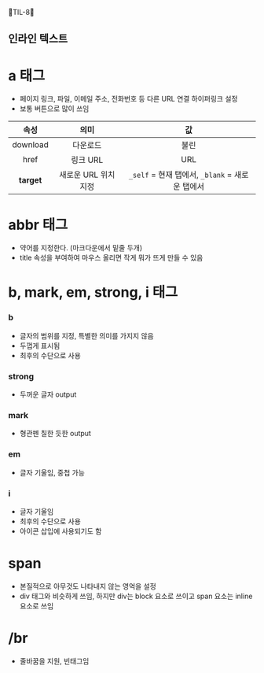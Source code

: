 🦄TIL-8🦄

## 인라인 텍스트

# a 태그
- 페이지 링크, 파일, 이메일 주소, 전화번호 등 다른 URL 연결 하이퍼링크 설정
- 보통 버튼으로 많이 쓰임

|속성|의미|값|
|:---:|:---:|:---:|
|download|다운로드|불린|
|href|링크 URL|URL|
|__target__|새로운 URL 위치 지정|`_self` = 현재 탭에서, `_blank` = 새로운 탭에서| 

# abbr 태그
- 약어를 지정한다. (마크다운에서 밑줄 두개)
- title 속성을 부여하여 마우스 올리면 작게 뭐가 뜨게 만들 수 있음

# b, mark, em, strong, i 태그
### b
- 글자의 범위를 지정, 특별한 의미를 가지지 않음
- 두껍게 표시됨
- 최후의 수단으로 사용

### strong
- 두꺼운 글자 output

### mark
- 형관펜 칠한 듯한 output

### em
- 글자 기울임, 중첩 가능
   


### i
- 글자 기울임
- 최후의 수단으로 사용
- 아이콘 삽입에 사용되기도 함
                     
# span
- 본질적으로 아무것도 나타내지 않는 영억을 설정
- div 태그와 비슷하게 쓰임, 하지만 div는 block 요소로 쓰이고 span 요소는 inline 요소로 쓰임

# /br
- 줄바꿈을 지원, 빈태그임
